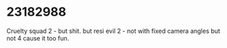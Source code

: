 # 23182988
Cruelty squad 2 - but shit. but resi evil 2 - not with fixed camera angles but not 4 cause it too fun.

